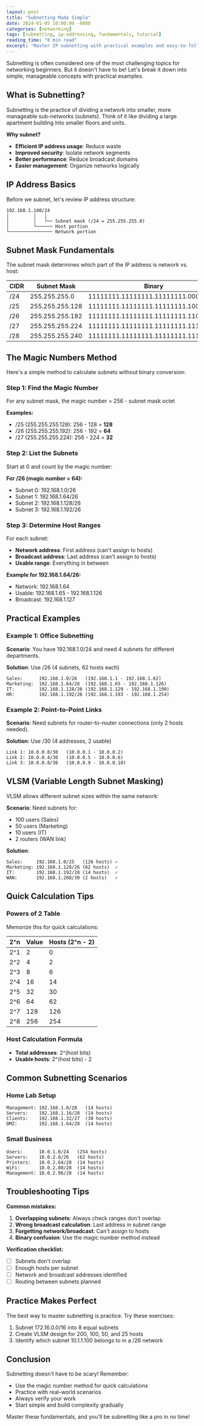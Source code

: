 ```yaml
---
layout: post
title: "Subnetting Made Simple"
date: 2024-01-05 10:00:00 -0800
categories: [networking]
tags: [subnetting, ip-addressing, fundamentals, tutorial]
reading_time: "8 min read"
excerpt: "Master IP subnetting with practical examples and easy-to-follow methods. No more subnet calculator dependency!"
---
```


Subnetting is often considered one of the most challenging topics for networking beginners. But it doesn't have to be! Let's break it down into simple, manageable concepts with practical examples.

## What is Subnetting?

Subnetting is the practice of dividing a network into smaller, more manageable sub-networks (subnets). Think of it like dividing a large apartment building into smaller floors and units.

**Why subnet?**
- **Efficient IP address usage**: Reduce waste
- **Improved security**: Isolate network segments
- **Better performance**: Reduce broadcast domains
- **Easier management**: Organize networks logically

## IP Address Basics

Before we subnet, let's review IP address structure:

```
192.168.1.100/24
│         │   │
│         │   └── Subnet mask (/24 = 255.255.255.0)
│         └────── Host portion
└──────────────── Network portion
```

## Subnet Mask Fundamentals

The subnet mask determines which part of the IP address is network vs. host:

| CIDR | Subnet Mask     | Binary                            | Hosts |
|------|-----------------|-----------------------------------|-------|
| /24  | 255.255.255.0   | 11111111.11111111.11111111.00000000 | 254   |
| /25  | 255.255.255.128 | 11111111.11111111.11111111.10000000 | 126   |
| /26  | 255.255.255.192 | 11111111.11111111.11111111.11000000 | 62    |
| /27  | 255.255.255.224 | 11111111.11111111.11111111.11100000 | 30    |
| /28  | 255.255.255.240 | 11111111.11111111.11111111.11110000 | 14    |

## The Magic Numbers Method

Here's a simple method to calculate subnets without binary conversion:

### Step 1: Find the Magic Number

For any subnet mask, the magic number = 256 - subnet mask octet

**Examples:**
- /25 (255.255.255.128): 256 - 128 = **128**
- /26 (255.255.255.192): 256 - 192 = **64**
- /27 (255.255.255.224): 256 - 224 = **32**

### Step 2: List the Subnets

Start at 0 and count by the magic number:

**For /26 (magic number = 64):**
- Subnet 0: 192.168.1.0/26
- Subnet 1: 192.168.1.64/26
- Subnet 2: 192.168.1.128/26
- Subnet 3: 192.168.1.192/26

### Step 3: Determine Host Ranges

For each subnet:
- **Network address**: First address (can't assign to hosts)
- **Broadcast address**: Last address (can't assign to hosts)
- **Usable range**: Everything in between

**Example for 192.168.1.64/26:**
- Network: 192.168.1.64
- Usable: 192.168.1.65 - 192.168.1.126
- Broadcast: 192.168.1.127

## Practical Examples

### Example 1: Office Subnetting

**Scenario**: You have 192.168.1.0/24 and need 4 subnets for different departments.

**Solution**: Use /26 (4 subnets, 62 hosts each)

```
Sales:      192.168.1.0/26   (192.168.1.1 - 192.168.1.62)
Marketing:  192.168.1.64/26  (192.168.1.65 - 192.168.1.126)
IT:         192.168.1.128/26 (192.168.1.129 - 192.168.1.190)
HR:         192.168.1.192/26 (192.168.1.193 - 192.168.1.254)
```

### Example 2: Point-to-Point Links

**Scenario**: Need subnets for router-to-router connections (only 2 hosts needed).

**Solution**: Use /30 (4 addresses, 2 usable)

```
Link 1: 10.0.0.0/30   (10.0.0.1 - 10.0.0.2)
Link 2: 10.0.0.4/30   (10.0.0.5 - 10.0.0.6)
Link 3: 10.0.0.8/30   (10.0.0.9 - 10.0.0.10)
```

## VLSM (Variable Length Subnet Masking)

VLSM allows different subnet sizes within the same network:

**Scenario**: Need subnets for:
- 100 users (Sales)
- 50 users (Marketing)
- 10 users (IT)
- 2 routers (WAN link)

**Solution**:
```
Sales:     192.168.1.0/25   (126 hosts) ✓
Marketing: 192.168.1.128/26 (62 hosts)  ✓
IT:        192.168.1.192/28 (14 hosts)  ✓
WAN:       192.168.1.208/30 (2 hosts)   ✓
```

## Quick Calculation Tips

### Powers of 2 Table
Memorize this for quick calculations:

| 2^n | Value | Hosts (2^n - 2) |
|-----|-------|-----------------|
| 2^1 | 2     | 0               |
| 2^2 | 4     | 2               |
| 2^3 | 8     | 6               |
| 2^4 | 16    | 14              |
| 2^5 | 32    | 30              |
| 2^6 | 64    | 62              |
| 2^7 | 128   | 126             |
| 2^8 | 256   | 254             |

### Host Calculation Formula
- **Total addresses**: 2^(host bits)
- **Usable hosts**: 2^(host bits) - 2

## Common Subnetting Scenarios

### Home Lab Setup
```
Management: 192.168.1.0/28   (14 hosts)
Servers:    192.168.1.16/28  (14 hosts)
Clients:    192.168.1.32/27  (30 hosts)
DMZ:        192.168.1.64/28  (14 hosts)
```

### Small Business
```
Users:      10.0.1.0/24   (254 hosts)
Servers:    10.0.2.0/26   (62 hosts)
Printers:   10.0.2.64/28  (14 hosts)
WiFi:       10.0.2.80/28  (14 hosts)
Management: 10.0.2.96/28  (14 hosts)
```

## Troubleshooting Tips

**Common mistakes:**
1. **Overlapping subnets**: Always check ranges don't overlap
2. **Wrong broadcast calculation**: Last address in subnet range
3. **Forgetting network/broadcast**: Can't assign to hosts
4. **Binary confusion**: Use the magic number method instead

**Verification checklist:**
- [ ] Subnets don't overlap
- [ ] Enough hosts per subnet
- [ ] Network and broadcast addresses identified
- [ ] Routing between subnets planned

## Practice Makes Perfect

The best way to master subnetting is practice. Try these exercises:

1. Subnet 172.16.0.0/16 into 8 equal subnets
2. Create VLSM design for 200, 100, 50, and 25 hosts
3. Identify which subnet 10.1.1.100 belongs to in a /26 network

## Conclusion

Subnetting doesn't have to be scary! Remember:
- Use the magic number method for quick calculations
- Practice with real-world scenarios
- Always verify your work
- Start simple and build complexity gradually

Master these fundamentals, and you'll be subnetting like a pro in no time!